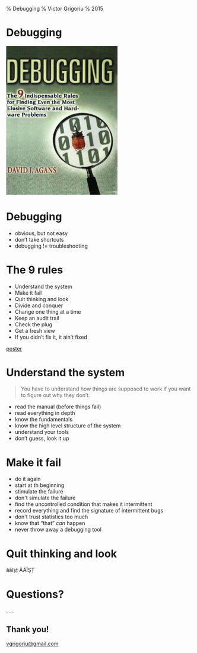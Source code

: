 % Debugging
% Victor Grigoriu
% 2015

# Debugging

<img src="images/cover.jpg" alt="book cover" style="width: 300px;"/>

# Debugging

- obvious, but not easy
- don’t take shortcuts
- debugging != troubleshooting

# The 9 rules

- Understand the system
- Make it fail
- Quit thinking and look
- Divide and conquer
- Change one thing at a time
- Keep an audit trail
- Check the plug
- Get a fresh view
- If you didn’t fix it, it ain’t fixed

[poster](http://www.debuggingrules.com/debuggingrules.jpg)

# Understand the system

> You have to understand how things are supposed to work if you want to figure
> out why they don’t.

- read the manual (before things fail)
- read everything in depth
- know the fundamentals
- know the high level structure of the system
- understand your tools
- don’t guess, look it up

# Make it fail

- do it again
- start at th beginning
- stimulate the failure
- don't simulate the failure
- find the uncontrolled condition that makes it intermittent
- record everything and find the signature of intermittent bugs
- don't trust statistics too much
- know that “that” _can_ happen
- never throw away a debugging tool

# Quit thinking and look

ăâîșț ĂÂÎȘȚ

# Questions?

. . .

## Thank you!

vgrigoriu@gmail.com
